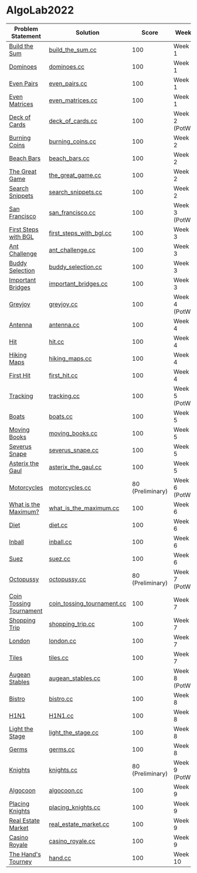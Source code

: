 # AlgoLab2022

| Problem Statement                                                        | Solution                                                            | Score            | Week          | Topics |
| ------------------------------------------------------------------------ | ------------------------------------------------------------------- | ---------------- | ------------- | ------ |
| [Build the Sum](statements/week01/build_the_sum.pdf)                     | [build_the_sum.cc](src/week01/build_the_sum.cc)                     | 100              | Week 1        | --     |
| [Dominoes](statements/week01/dominoes.pdf)                               | [dominoes.cc](src/week01/dominoes.cc)                               | 100              | Week 1        | --     |
| [Even Pairs](statements/week01/even_pairs.pdf)                           | [even_pairs.cc](src/week01/even_pairs.cc)                           | 100              | Week 1        | --     |
| [Even Matrices](statements/week01/even_matrices.pdf)                     | [even_matrices.cc](src/week01/even_matrices.cc)                     | 100              | Week 1        | --     |
| [Deck of Cards](statements/week02/deck_of_cards.pdf)                     | [deck_of_cards.cc](src/week02/deck_of_cards.cc)                     | 100              | Week 2 (PotW) | --     |
| [Burning Coins](statements/week02/burning_coins.pdf)                     | [burning_coins.cc](src/week02/burning_coins.cc)                     | 100              | Week 2        | --     |
| [Beach Bars](statements/week02/beach_bars.pdf)                           | [beach_bars.cc](src/week02/beach_bars.cc)                           | 100              | Week 2        | --     |
| [The Great Game](statements/week02/the_great_game.pdf)                   | [the_great_game.cc](src/week02/the_great_game.cc)                   | 100              | Week 2        | --     |
| [Search Snippets](statements/week02/search_snippets.pdf)                 | [search_snippets.cc](src/week02/search_snippets.cc)                 | 100              | Week 2        | --     |
| [San Francisco](statements/week03/san_francisco.pdf)                     | [san_francisco.cc](src/week03/san_francisco.cc)                     | 100              | Week 3 (PotW) | --     |
| [First Steps with BGL](statements/week03/first_steps_with_bgl.pdf)       | [first_steps_with_bgl.cc](src/week03/first_steps_with_bgl.cc)       | 100              | Week 3        | --     |
| [Ant Challenge](statements/week03/ant_challenge.pdf)                     | [ant_challenge.cc](src/week03/ant_challenge.cc)                     | 100              | Week 3        | --     |
| [Buddy Selection](statements/week03/buddy_selection.pdf)                 | [buddy_selection.cc](src/week03/buddy_selection.cc)                 | 100              | Week 3        | --     |
| [Important Bridges](statements/week03/important_bridges.pdf)             | [important_bridges.cc](src/week03/important_bridges.cc)             | 100              | Week 3        | --     |
| [Greyjoy](statements/week04/greyjoy.pdf)                                 | [greyjoy.cc](src/week04/greyjoy.cc)                                 | 100              | Week 4 (PotW) | --     |
| [Antenna](statements/week04/antenna.pdf)                                 | [antenna.cc](src/week04/antenna.cc)                                 | 100              | Week 4        | --     |
| [Hit](statements/week04/hit.pdf)                                         | [hit.cc](src/week04/hit.cc)                                         | 100              | Week 4        | --     |
| [Hiking Maps](statements/week04/antenna.pdf)                             | [hiking_maps.cc](src/week04/hiking_maps.cc)                         | 100              | Week 4        | --     |
| [First Hit](statements/week04/first_hit.pdf)                             | [first_hit.cc](src/week04/first_hit.cc)                             | 100              | Week 4        | --     |
| [Tracking](statements/week05/tracking.pdf)                               | [tracking.cc](src/week05/tracking.cc)                               | 100              | Week 5 (PotW) | --     |
| [Boats](statements/week05/boats.pdf)                                     | [boats.cc](src/week05/boats.cc)                                     | 100              | Week 5        | --     |
| [Moving Books](statements/week05/moving_books.pdf)                       | [moving_books.cc](src/week05/moving_books.cc)                       | 100              | Week 5        | --     |
| [Severus Snape](statements/week05/severus_snape.pdf)                     | [severus_snape.cc](src/week05/severus_snape.cc)                     | 100              | Week 5        | --     |
| [Asterix the Gaul](statements/week05/asterix_the_gaul.pdf)               | [asterix_the_gaul.cc](src/week05/asterix_the_gaul.cc)               | 100              | Week 5        | --     |
| [Motorcycles](statements/week06/motorcycles.pdf)                         | [motorcycles.cc](src/week06/motorcycles.cc)                         | 80 (Preliminary) | Week 6 (PotW) | --     |
| [What is the Maximum?](statements/week06/what_is_the_maximum.pdf)        | [what_is_the_maximum.cc](src/week06/what_is_the_maximum.cc)         | 100              | Week 6        | --     |
| [Diet](statements/week06/diet.pdf)                                       | [diet.cc](src/week06/diet.cc)                                       | 100              | Week 6        | --     |
| [Inball](statements/week06/inball.pdf)                                   | [inball.cc](src/week06/inball.cc)                                   | 100              | Week 6        | --     |
| [Suez](statements/week06/suez.pdf)                                       | [suez.cc](src/week06/suez.cc)                                       | 100              | Week 6        | --     |
| [Octopussy](statements/week07/octopussy.pdf)                             | [octopussy.cc](src/week07/octopussy.cc)                             | 80 (Preliminary) | Week 7 (PotW) | --     |
| [Coin Tossing Tournament](statements/week07/coin_tossing_tournament.pdf) | [coin_tossing_tournament.cc](src/week07/coin_tossing_tournament.cc) | 100              | Week 7        | --     |
| [Shopping Trip](statements/week07/shopping_trip.pdf)                     | [shopping_trip.cc](src/week07/shopping_trip.cc)                     | 100              | Week 7        | --     |
| [London](statements/week07/london.pdf)                                   | [london.cc](src/week07/london.cc)                                   | 100              | Week 7        | --     |
| [Tiles](statements/week07/tiles.pdf)                                     | [tiles.cc](src/week07/tiles.cc)                                     | 100              | Week 7        | --     |
| [Augean Stables](statements/week08/augean_stables.pdf)                   | [augean_stables.cc](src/week08/augean_stables.cc)                   | 100              | Week 8 (PotW) | --     |
| [Bistro](statements/week08/bistro.pdf)                                   | [bistro.cc](src/week08/bistro.cc)                                   | 100              | Week 8        | --     |
| [H1N1](statements/week08/H1N1.pdf)                                       | [H1N1.cc](src/week08/H1N1.cc)                                       | 100              | Week 8        | --     |
| [Light the Stage](statements/week08/light_the_stage.pdf)                 | [light_the_stage.cc](src/week08/light_the_stage.cc)                 | 100              | Week 8        | --     |
| [Germs](statements/week08/germs.pdf)                                     | [germs.cc](src/week08/germs.cc)                                     | 100              | Week 8        | --     |
| [Knights](statements/week09/knights.pdf)                                 | [knights.cc](src/week09/knights.cc)                                 | 80 (Preliminary) | Week 9 (PotW) | --     |
| [Algocoon](statements/week09/algocoon.pdf)                               | [algocoon.cc](src/week09/algocoon.cc)                               | 100              | Week 9        | --     |
| [Placing Knights](statements/week09/placing_knights.pdf)                 | [placing_knights.cc](src/week09/placing_knights.cc)                 | 100              | Week 9        | --     |
| [Real Estate Market](statements/week09/real_estate_market.pdf)           | [real_estate_market.cc](src/week09/real_estate_market.cc)           | 100              | Week 9        | --     |
| [Casino Royale](statements/week09/casino_royale.pdf)                     | [casino_royale.cc](src/week09/casino_royale.cc)                     | 100              | Week 9        | --     |
| [The Hand's Tourney](statements/week10/hand.pdf)                         | [hand.cc](src/week10/hand.cc)                                       | 100              | Week 10       | --     |
